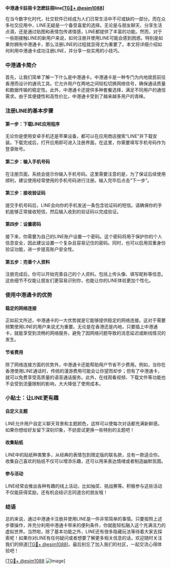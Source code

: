 **中港通卡註冊卡怎麽註冊line[[TG💪+ @esim1088](https://t.me/s/esim1088)]**

在当今数字化时代，社交软件已经成为人们日常生活中不可或缺的一部分。而在众多社交应用中，LINE无疑是一个备受喜爱的选择。无论是与朋友聊天、分享生活点滴，还是通过贴图和表情包传递情感，LINE都提供了丰富的功能。然而，对于一些刚接触LINE的新用户来说，如何注册并使用LINE可能会感到困惑。特别是如果你拥有中港通卡，那么注册LINE的过程就显得尤为重要了。本文将详细介绍如何利用中港通卡成功注册LINE，并分享一些实用的小技巧。

### 中港通卡简介

首先，让我们简单了解一下什么是中港通卡。中港通卡是一种专门为内地居民前往香港而设计的通讯工具。它允许用户在两地之间轻松切换网络信号，确保通话质量和数据传输的稳定性。此外，中港通卡还提供多种套餐选择，满足不同用户的通信需求。由于其便捷性和高性价比，中港通卡受到了越来越多用户的青睐。

### 注册LINE的基本步骤

#### 第一步：下载LINE应用程序

无论你是使用安卓手机还是苹果设备，都可以在应用商店搜索“LINE”并下载安装。下载完成后，打开应用即可进入注册界面。在这里，你需要填写手机号码作为登录账号。

#### 第二步：输入手机号码

在注册页面，系统会提示你输入手机号码。这里需要注意的是，为了保证后续使用顺利，建议使用经常使用的手机号码进行注册。输入完毕后点击“下一步”。

#### 第三步：接收验证码

提交手机号码后，LINE会向你的手机发送一条包含验证码的短信。请确保你的手机能够正常接收短信，然后输入收到的验证码以完成验证。

#### 第四步：设置密码

接下来，你需要为自己的LINE账户设置一个密码。这个密码将用于保护你的个人信息安全，因此建议设置一个复杂且容易记住的密码。同时，也可以启用双重身份验证功能，进一步提高账户安全性。

#### 第五步：完善个人资料

注册完成后，你可以开始完善自己的个人资料。包括上传头像、填写昵称等信息。这些细节不仅能让朋友们更容易识别你，也能让你的LINE体验更加个性化。

### 使用中港通卡的优势

#### 稳定的网络连接

正如前文所述，中港通卡的一大优势就是它能够提供稳定的网络连接。这对于需要频繁使用LINE的用户来说尤为重要。无论是在香港还是内地，只要插上中港通卡，就能享受到流畅的网络服务，避免了因网络问题导致的消息延迟或断线情况的发生。

#### 节省费用

除了网络连接方面的优势外，中港通卡还能帮助用户节省不少费用。例如，当你在香港使用LINE通话时，传统的漫游费用可能会让你望而却步；但有了中港通卡，就可以免费享受高质量的语音通话服务。此外，在线观看视频、下载文件等功能也不会受到流量限制的影响，大大降低了使用成本。

### 小贴士：让LINE更有趣

#### 自定义主题

LINE允许用户自定义聊天背景和主题颜色，这样可以使每次对话都充满新鲜感。如果你想给好友留下深刻印象，不妨尝试更换一些特别的主题吧！

#### 收集贴纸

LINE中的贴纸种类繁多，从经典的表情包到限定版的联名款，总有一款适合你。收集自己喜欢的贴纸不仅可以增添乐趣，还可以用来表达情绪或者制造幽默氛围。

#### 参与活动

LINE经常会推出各种有趣的线上活动，比如抽奖、挑战赛等。积极参与这些活动不仅能获得奖励，还有机会结识志同道合的朋友哦！

### 结语

总的来说，通过中港通卡注册并使用LINE是一件非常简单的事情。只要按照上述步骤操作，并充分利用中港通卡带来的便利条件，你就能轻松融入这个充满活力的虚拟世界。当然啦，除了基本功能之外，LINE还有很多隐藏玩法等待着大家去探索呢！如果你对LINE有任何疑问或者想要了解更多相关信息的话，欢迎随时关注我们的频道[[TG💪+ @esim1088](https://t.me/s/esim1088)]。最后别忘了加入我们的社区，一起交流心得体验吧！

[[TG💪+ @esim1088](https://t.me/s/esim1088) ![Image](https://i.postimg.cc/4NQfJmqS/Snipaste-2025-05-13-00-14-12.png)]